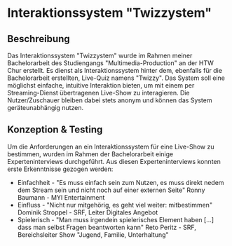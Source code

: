 # Interaktionssystem "Twizzystem"

## Beschreibung

Das Interaktionssystem "Twizzystem" wurde im Rahmen meiner Bachelorarbeit des Studiengangs "Multimedia-Production" an der HTW Chur erstellt. Es dienst als Interaktionssystem hinter dem, ebenfalls für die Bachelorarbeit erstellten, Live-Quiz namens "Twizzy".
Das System soll eine möglichst einfache, intuitive Interaktion bieten, um mit einem per Streaming-Dienst übertragenen Live-Show zu interagieren. Die Nutzer/Zuschauer bleiben dabei stets anonym und können das System geräteunabhängig nutzen.

## Konzeption & Testing

Um die Anforderungen an ein Interaktionssystem für eine Live-Show zu bestimmen, wurden im Rahmen der Bachelorarbeit einige Experteninterviews durchgeführt. Aus diesen Experteninterviews konnten erste Erkenntnisse gezogen werden:
* Einfachheit - "Es muss einfach sein zum Nutzen, es muss direkt nedem dem Stream sein und nicht noch auf einer externen Seite" Ronny Baumann - MYI Entertainment
* Einfluss - "Nicht nur mitgehörig, es geht viel weiter: mitbestimmen" Dominik Stroppel - SRF, Leiter Digitales Angebot
* Spielerisch - "Man muss irgendein spielerisches Element haben [...] dass man selbst Fragen beantworten kann" Reto Peritz - SRF, Bereichsleiter Show "Jugend, Familie, Unterhaltung"

